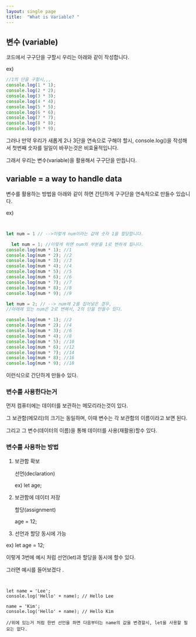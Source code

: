 ```yaml
---
layout: single page
title:  "What is Variable? "
---
```


## 변수 (variable)

코드에서 구구단을 구할시 우리는 아래와 같이 작성합니다. 

ex)

```javascript
//1의 단을 구할시,,,
console.log(1 * 1);
console.log(2 * 2);
console.log(3 * 3);
console.log(4 * 4);
console.log(5 * 5);
console.log(6 * 6);
console.log(7 * 7);
console.log(8 * 8);
console.log(9 * 9);

```

그러나 만약 우리가 새롭게 2나 3단을 연속으로 구해야 할시,  console.log()을 작성해서 첫번째 숫자를 일일이 바꾸는것은  비효율적입니다. 

그래서 우리는 변수(variable)을 활용해서 구구단을 만듭니다.

## variable = a way to handle data

변수를 활용하는 방법을 아래와 같이 하면 간단하게 구구단을 연속적으로 만들수 있습니다.

ex)

```javascript


let num = 1 // -->이렇게 num이라는 값에 숫자 1을 할당합니다. 

  let num = 1; //이렇게 하면 num의 부분을 1로 변하게 됩니다.
console.log(num * 1); //1
console.log(num * 2); //2
console.log(num * 3); //3
console.log(num * 4); //4
console.log(num * 5); //5
console.log(num * 6); //6
console.log(num * 7); //7
console.log(num * 8); //8
console.log(num * 9); //9

let num = 2; // --> num에 2를 집어넣은 경우, 
//아래에 있는 num은 2로 변해서, 2의 단을 만들수 있다.

console.log(num * 1); //2
console.log(num * 2); //4
console.log(num * 3); //6
console.log(num * 4); //8
console.log(num * 5); //10
console.log(num * 6); //12
console.log(num * 7); //14
console.log(num * 8); //16
console.log(num * 9); //18

```

이런식으로  간단하게 만들수 있다. 

### 변수를 사용한다는거

먼저 컴퓨터에는 데이터를 보관하는 메모리라는것이 있다. 

그 보관함(메모리)의 크기는 동일하며, 이때 변수는 각 보관함의 이름이라고 보면 된다.

그리고 그 변수(데이터의 이름)을 통해 데이터를 사용(재활용)할수 있다.

### 변수를 사용하는 방법

1. 보관함 확보 

    선언(declaration)

    ex) let age;

2. 보관함에 데이터 저장 

    할당(assignment)

    age = 12;

 3. 선언과 할당 동시에 가능 

 ex) let age = 12; 

이렇게 3번에 예시 처럼 선언(let)과 할당을 동시에 할수 있다.

그러면 예시를 들어보겠다 .


```jvascript


let name = 'Lee';
console.log('Hello' + name); // Hello Lee 

name = 'Kim';
console.log('Hello' + name); // Hello Kim

//위에 있는거 처럼 한번 선언을 하면 다음부터는 name의 값을 변경할시, let을 사용할 필요는 없다.

```

